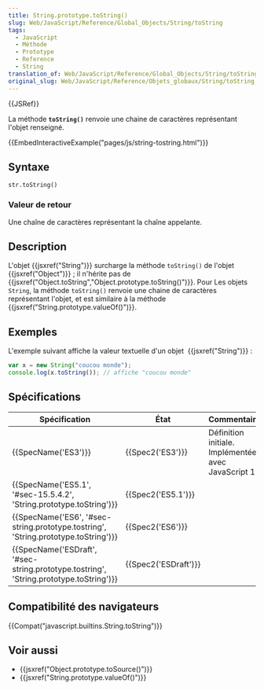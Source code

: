 ```yaml
---
title: String.prototype.toString()
slug: Web/JavaScript/Reference/Global_Objects/String/toString
tags:
  - JavaScript
  - Méthode
  - Prototype
  - Reference
  - String
translation_of: Web/JavaScript/Reference/Global_Objects/String/toString
original_slug: Web/JavaScript/Reference/Objets_globaux/String/toString
---
```

{{JSRef}}

La méthode **`toString()`** renvoie une chaine de caractères représentant l'objet renseigné.

{{EmbedInteractiveExample("pages/js/string-tostring.html")}}

## Syntaxe

    str.toString()

### Valeur de retour

Une chaîne de caractères représentant la chaîne appelante.

## Description

L'objet {{jsxref("String")}} surcharge la méthode `toString()` de l'objet {{jsxref("Object")}} ; il n'hérite pas de {{jsxref("Object.toString","Object.prototype.toString()")}}. Pour Les objets `String`, la méthode `toString()` renvoie une chaine de caractères représentant l'objet, et est similaire à la méthode {{jsxref("String.prototype.valueOf()")}}.

## Exemples

L'exemple suivant affiche la valeur textuelle d'un objet  {{jsxref("String")}} :

```js
var x = new String("coucou monde");
console.log(x.toString()); // affiche "coucou monde"
```

## Spécifications

| Spécification                                                                                                        | État                         | Commentaires                                          |
| -------------------------------------------------------------------------------------------------------------------- | ---------------------------- | ----------------------------------------------------- |
| {{SpecName('ES3')}}                                                                                             | {{Spec2('ES3')}}         | Définition initiale. Implémentée avec JavaScript 1.1. |
| {{SpecName('ES5.1', '#sec-15.5.4.2', 'String.prototype.toString')}}                             | {{Spec2('ES5.1')}}     |                                                       |
| {{SpecName('ES6', '#sec-string.prototype.tostring', 'String.prototype.toString')}}         | {{Spec2('ES6')}}         |                                                       |
| {{SpecName('ESDraft', '#sec-string.prototype.tostring', 'String.prototype.toString')}} | {{Spec2('ESDraft')}} |                                                       |

## Compatibilité des navigateurs

{{Compat("javascript.builtins.String.toString")}}

## Voir aussi

- {{jsxref("Object.prototype.toSource()")}}
- {{jsxref("String.prototype.valueOf()")}}
